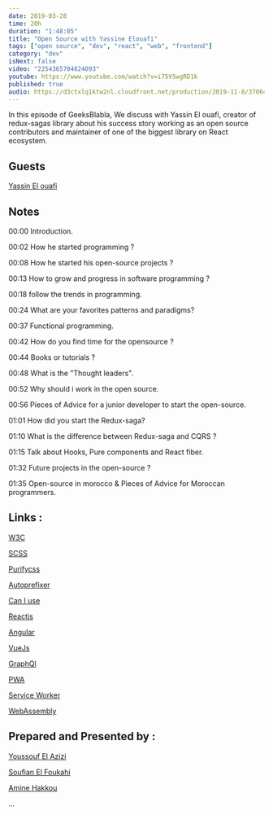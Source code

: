 ```yaml
---
date: 2019-03-28
time: 20h
duration: "1:48:05"
title: "Open Source with Yassine Elouafi"
tags: ["open source", "dev", "react", "web", "frontend"]
category: "dev"
isNext: false
video: "2254365704624093"
youtube: https://www.youtube.com/watch?v=i75VSwgRD1k
published: true
audio: https://d3ctxlq1ktw2nl.cloudfront.net/production/2019-11-8/37064067-48000-2-7061c427555f3.m4a
---
```


In this episode of GeeksBlabla, We discuss with Yassin El ouafi, creator of redux-sagas library about his success story working as an open source contributors and maintainer of one of the biggest library on React ecosystem.

## Guests

[Yassin El ouafi](https://twitter.com/yassineelouafi2/)

## Notes

00:00 Introduction.

00:02 How he started programming ?

00:08 How he started his open-source projects ?

00:13 How to grow and progress in software programming ?

00:18 follow the trends in programming.

00:24 What are your favorites patterns and paradigms?

00:37 Functional programming.

00:42 How do you find time for the opensource ?

00:44 Books or tutorials ?

00:48 What is the "Thought leaders".

00:52 Why should i work in the open source.

00:56 Pieces of Advice for a junior developer to start the open-source.

01:01 How did you start the Redux-saga?

01:10 What is the difference between Redux-saga and CQRS ?

01:15 Talk about Hooks, Pure components and React fiber.

01:32 Future projects in the open-source ?

01:35 Open-source in morocco & Pieces of Advice for Moroccan programmers.

## Links :

[W3C](https://www.w3.org/)

[SCSS](https://sass-lang.com/)

[Purifycss](https://purifycss.online/)

[Autoprefixer](https://autoprefixer.github.io/)

[Can I use](https://caniuse.com/)

[Reactjs](https://reactjs.org/)

[Angular](https://angular.io/)

[VueJs](https://vuejs.org/)

[GraphQl](https://graphql.org/)

[PWA](https://developer.mozilla.org/en-US/docs/Web/Progressive_web_apps)

[Service Worker](https://developers.google.com/web/ilt/pwa/introduction-to-service-worker)

[WebAssembly](https://webassembly.org/)

## Prepared and Presented by :

[Youssouf El Azizi](https://twitter.com/elaziziyoussouf/)

[Soufian El Foukahi](https://twitter.com/soufianelf/)

[Amine Hakkou](https://twitter.com/amine_hakkou/)

...
